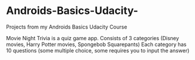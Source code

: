 # Androids-Basics-Udacity-
Projects from my Androids Basics Udacity Course

Movie Night Trivia is a quiz game app.
Consists of 3 categories (Disney movies, Harry Potter movies, Spongebob Squarepants)
Each category has 10 questions (some multiple choice, some requires you to input the answer)


